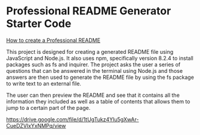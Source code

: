 # Professional README Generator Starter Code

[How to create a Professional README](https://coding-boot-camp.github.io/full-stack/github/professional-readme-guide)


This project is designed for creating a generated README file using JavaScript and Node.js. It also uses npm, specifically version 8.2.4 to install packages such as fs and inquirer. The project asks the user a series of questions that can be answered in the terminal using Node.js and those answers are then used to generate the README file by using the fs package to write text to an external file.

The user can then preview the README and see that it contains all the information they included as well as a table of contents that allows them to jump to a certain part of the page.

https://drive.google.com/file/d/1tUgTukz4Ylu5gXwAr-CueDZVlxYxNMPq/view
